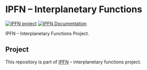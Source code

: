 # IPFN – Interplanetary Functions

[![IPFN project](https://img.shields.io/badge/project-IPFN-blue.svg?style=flat-square)](//github.com/ipfn)
[![IPFN Documentation](https://img.shields.io/badge/documentation-IPFN-blue.svg?style=flat-square)](//ipfn.github.io/documentation/)

IPFN – Interplanetary Functions Project.

<!--
## Documentation

Documentation for IPFN project is on [ipfn.github.io/documentation](//ipfn.github.io/documentation/).

## Examples

Repositories containing example neurons are hosted on [ipfn-examples](//github.com/ipfn-examples) organization.
-->

## Project

This repository is part of [IPFN](//github.com/ipfn) – interplanetary functions project.
